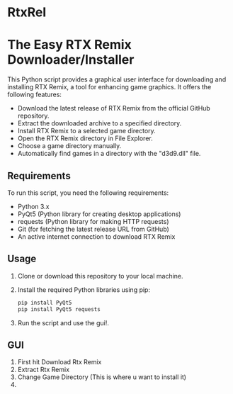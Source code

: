 # RtxReI

# The Easy RTX Remix Downloader/Installer

This Python script provides a graphical user interface for downloading and installing RTX Remix, a tool for enhancing game graphics. It offers the following features:

- Download the latest release of RTX Remix from the official GitHub repository.
- Extract the downloaded archive to a specified directory.
- Install RTX Remix to a selected game directory.
- Open the RTX Remix directory in File Explorer.
- Choose a game directory manually.
- Automatically find games in a directory with the "d3d9.dll" file.

## Requirements

To run this script, you need the following requirements:

- Python 3.x
- PyQt5 (Python library for creating desktop applications)
- requests (Python library for making HTTP requests)
- Git (for fetching the latest release URL from GitHub)
- An active internet connection to download RTX Remix

## Usage

1. Clone or download this repository to your local machine.
2. Install the required Python libraries using pip:

   ```bash
   pip install PyQt5
   pip install PyQt5 requests
   ```
3. Run the script and use the gui!.

## GUI
1. First hit Download Rtx Remix
2. Extract Rtx Remix
3. Change Game Directory (This is where u want to install it)
4. 
